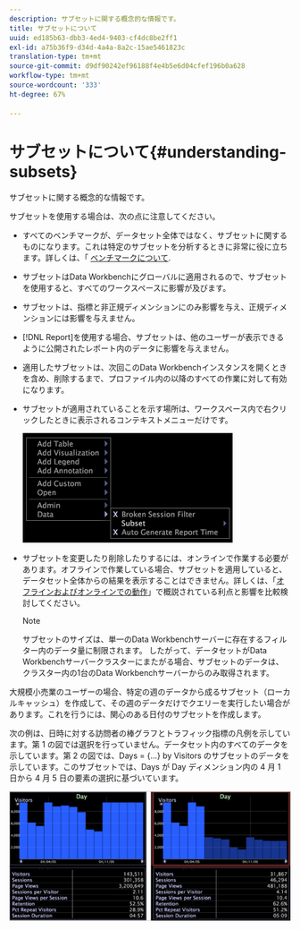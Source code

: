 ```yaml
---
description: サブセットに関する概念的な情報です。
title: サブセットについて
uuid: ed185b63-dbb3-4ed4-9403-cf4dc8be2ff1
exl-id: a75b36f9-d34d-4a4a-8a2c-15ae5461823c
translation-type: tm+mt
source-git-commit: d9df90242ef96188f4e4b5e6d04cfef196b0a628
workflow-type: tm+mt
source-wordcount: '333'
ht-degree: 67%

---
```


# サブセットについて{#understanding-subsets}

サブセットに関する概念的な情報です。

サブセットを使用する場合は、次の点に注意してください。

* すべてのベンチマークが、データセット全体ではなく、サブセットに関するものになります。これは特定のサブセットを分析するときに非常に役に立ちます。詳しくは、「 [ベンチマークについて](../../../../home/c-get-started/c-vis/c-ustd-benchmks.md#concept-c7b0f4102e92458096f8c4765cbe2914).
* サブセットはData Workbenchにグローバルに適用されるので、サブセットを使用すると、すべてのワークスペースに影響が及びます。
* サブセットは、指標と非正規ディメンションにのみ影響を与え、正規ディメンションには影響を与えません。
* [!DNL Report]を使用する場合、サブセットは、他のユーザーが表示できるように公開されたレポート内のデータに影響を与えません。
* 適用したサブセットは、次回このData Workbenchインスタンスを開くときを含め、削除するまで、プロファイル内の以降のすべての作業に対して有効になります。
* サブセットが適用されていることを示す場所は、ワークスペース内で右クリックしたときに表示されるコンテキストメニューだけです。

   ![](assets/mnu_Subset.png)

* サブセットを変更したり削除したりするには、オンラインで作業する必要があります。オフラインで作業している場合、サブセットを適用していると、データセット全体からの結果を表示することはできません。詳しくは、「[オフラインおよびオンラインでの動作](../../../../home/c-get-started/c-off-on.md#concept-cef8758ede044b18b3558376c5eb9f54)」で概説されている利点と影響を比較検討してください。

   >[!NOTE]
   >
   >サブセットのサイズは、単一のData Workbenchサーバーに存在するフィルター内のデータ量に制限されます。 したがって、データセットがData Workbenchサーバークラスターにまたがる場合、サブセットのデータは、クラスター内の1台のData Workbenchサーバーからのみ取得されます。

大規模小売業のユーザーの場合、特定の週のデータから成るサブセット（ローカルキャッシュ）を作成して、その週のデータだけでクエリーを実行したい場合があります。これを行うには、関心のある日付のサブセットを作成します。

次の例は、日時に対する訪問者の棒グラフとトラフィック指標の凡例を示しています。第 1 の図では選択を行っていません。データセット内のすべてのデータを示しています。第 2 の図では、Days = {...} by Visitors のサブセットのデータを示しています。このサブセットでは、Days が Day ディメンション内の 4 月 1 日から 4 月 5 日の要素の選択に基づいています。

![](assets/client-sub1.png)
